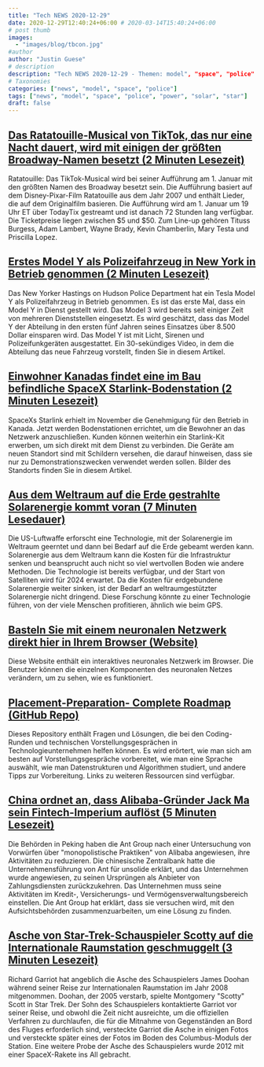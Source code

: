 ```yaml
---
title: "Tech NEWS 2020-12-29"
date: 2020-12-29T12:40:24+06:00 # 2020-03-14T15:40:24+06:00
# post thumb
images:
  - "images/blog/tbcon.jpg"
#author
author: "Justin Guese"
# description
description: "Tech NEWS 2020-12-29 - Themen: model", "space", "police"
# Taxonomies
categories: ["news", "model", "space", "police"]
tags: ["news", "model", "space", "police", "power", "solar", "star"]
draft: false
---
```


## [Das Ratatouille-Musical von TikTok, das nur eine Nacht dauert, wird mit einigen der größten Broadway-Namen besetzt (2 Minuten Lesezeit)](https://www.theverge.com/2020/12/28/22203490/ratatouille-tiktok-musical-tituss-burgess-adam-lambert-wayne-brady-pixar-disney/1/01000176ae2e2b64-6105343b-e3a5-4e44-9562-453ed87c6824-000000/x0mgRDnrrtvlwKxdeJw22UdAQjAVSSp-OytNKDFIToc=173)

 Ratatouille: Das TikTok-Musical wird bei seiner Aufführung am 1. Januar mit den größten Namen des Broadway besetzt sein. Die Aufführung basiert auf dem Disney-Pixar-Film Ratatouille aus dem Jahr 2007 und enthält Lieder, die auf dem Originalfilm basieren. Die Aufführung wird am 1. Januar um 19 Uhr ET über TodayTix gestreamt und ist danach 72 Stunden lang verfügbar. Die Ticketpreise liegen zwischen $5 und $50. Zum Line-up gehören Tituss Burgess, Adam Lambert, Wayne Brady, Kevin Chamberlin, Mary Testa und Priscilla Lopez.

## [Erstes Model Y als Polizeifahrzeug in New York in Betrieb genommen (2 Minuten Lesezeit)](https://interestingengineering.com/first-model-y-commissioned-as-police-vehicle-in-new-york/1/01000176ae2e2b64-6105343b-e3a5-4e44-9562-453ed87c6824-000000/soiXdLqLxBU3uMlCwDipxgMMK0eIojHje7EW3bHF8vg=173)

 Das New Yorker Hastings on Hudson Police Department hat ein Tesla Model Y als Polizeifahrzeug in Betrieb genommen. Es ist das erste Mal, dass ein Model Y in Dienst gestellt wird. Das Model 3 wird bereits seit einiger Zeit von mehreren Dienststellen eingesetzt. Es wird geschätzt, dass das Model Y der Abteilung in den ersten fünf Jahren seines Einsatzes über 8.500 Dollar einsparen wird. Das Model Y ist mit Licht, Sirenen und Polizeifunkgeräten ausgestattet. Ein 30-sekündiges Video, in dem die Abteilung das neue Fahrzeug vorstellt, finden Sie in diesem Artikel.

## [Einwohner Kanadas findet eine im Bau befindliche SpaceX Starlink-Bodenstation (2 Minuten Lesezeit)](https://www.tesmanian.com/blogs/tesmanian-blog/starlink-canada-station/1/01000176ae2e2b64-6105343b-e3a5-4e44-9562-453ed87c6824-000000/NI34sgxaTiZteMZpA5ZQ4qCTErJdEOGS8z5m4HoMFEQ=173)

 SpaceXs Starlink erhielt im November die Genehmigung für den Betrieb in Kanada. Jetzt werden Bodenstationen errichtet, um die Bewohner an das Netzwerk anzuschließen. Kunden können weiterhin ein Starlink-Kit erwerben, um sich direkt mit dem Dienst zu verbinden. Die Geräte am neuen Standort sind mit Schildern versehen, die darauf hinweisen, dass sie nur zu Demonstrationszwecken verwendet werden sollen. Bilder des Standorts finden Sie in diesem Artikel.

## [Aus dem Weltraum auf die Erde gestrahlte Solarenergie kommt voran (7 Minuten Lesedauer)](https://cleantechnica.com/2020/12/27/solar-power-beamed-down-to-earth-from-from-space-moves-forward//1/01000176ae2e2b64-6105343b-e3a5-4e44-9562-453ed87c6824-000000/Cmpp4dC4C6o7q-GY3FRtx_DP12ARKgw4JmQe7KnmqDo=173)

 Die US-Luftwaffe erforscht eine Technologie, mit der Solarenergie im Weltraum geerntet und dann bei Bedarf auf die Erde gebeamt werden kann. Solarenergie aus dem Weltraum kann die Kosten für die Infrastruktur senken und beansprucht auch nicht so viel wertvollen Boden wie andere Methoden. Die Technologie ist bereits verfügbar, und der Start von Satelliten wird für 2024 erwartet. Da die Kosten für erdgebundene Solarenergie weiter sinken, ist der Bedarf an weltraumgestützter Solarenergie nicht dringend. Diese Forschung könnte zu einer Technologie führen, von der viele Menschen profitieren, ähnlich wie beim GPS.

## [Basteln Sie mit einem neuronalen Netzwerk direkt hier in Ihrem Browser (Website)](https://playground.tensorflow.org/#activation=tanh®ularization=L2&batchSize=10&dataset=circle®Dataset=reg-plane&learningRate=1®ularizationRate=0&noise=20&networkShape=8,8,8,8,8,8&seed=0.22796&showTestData=false&discretize=true&percTrainData=50&x=true&y=true&xTimesY=true&xSquared=true&ySquared=true&cosX=false&sinX=true&cosY=false&sinY=true&collectStats=false&problem=classification&initZero=false&hideText=false/1/01000176ae2e2b64-6105343b-e3a5-4e44-9562-453ed87c6824-000000/xHglQAgSJruZJ7IqRoPBH5b9kovkQQaFAgCMS3lEl2Y=173)

 Diese Website enthält ein interaktives neuronales Netzwerk im Browser. Die Benutzer können die einzelnen Komponenten des neuronalen Netzes verändern, um zu sehen, wie es funktioniert.

## [Placement-Preparation- Complete Roadmap (GitHub Repo)](https://github.com/anushka23g/Complete-Placement-Preparation/1/01000176ae2e2b64-6105343b-e3a5-4e44-9562-453ed87c6824-000000/NHQHiLs-IdCjdVk677LhC-I9R3Pv63UXH_tzQ9x2vTI=173)

 Dieses Repository enthält Fragen und Lösungen, die bei den Coding-Runden und technischen Vorstellungsgesprächen in Technologieunternehmen helfen können. Es wird erörtert, wie man sich am besten auf Vorstellungsgespräche vorbereitet, wie man eine Sprache auswählt, wie man Datenstrukturen und Algorithmen studiert, und andere Tipps zur Vorbereitung. Links zu weiteren Ressourcen sind verfügbar.

## [China ordnet an, dass Alibaba-Gründer Jack Ma sein Fintech-Imperium auflöst (5 Minuten Lesezeit)](https://www.theguardian.com/business/2020/dec/28/china-orders-alibaba-founder-jack-ma-break-up-fintech-ant?CMP=Share_iOSApp_Other/1/01000176ae2e2b64-6105343b-e3a5-4e44-9562-453ed87c6824-000000/ZOeX0TYeeD1RDCL-Ju0sVmBGgh9WY1YgQ4-gNglU-Tg=173)

 Die Behörden in Peking haben die Ant Group nach einer Untersuchung von Vorwürfen über "monopolistische Praktiken" von Alibaba angewiesen, ihre Aktivitäten zu reduzieren. Die chinesische Zentralbank hatte die Unternehmensführung von Ant für unsolide erklärt, und das Unternehmen wurde angewiesen, zu seinen Ursprüngen als Anbieter von Zahlungsdiensten zurückzukehren. Das Unternehmen muss seine Aktivitäten im Kredit-, Versicherungs- und Vermögensverwaltungsbereich einstellen. Die Ant Group hat erklärt, dass sie versuchen wird, mit den Aufsichtsbehörden zusammenzuarbeiten, um eine Lösung zu finden.

## [Asche von Star-Trek-Schauspieler Scotty auf die Internationale Raumstation geschmuggelt (3 Minuten Lesezeit)](https://www.thetimes.co.uk/article/ashes-of-star-treks-scotty-smuggled-on-to-international-space-station-6lpgs05n6/1/01000176ae2e2b64-6105343b-e3a5-4e44-9562-453ed87c6824-000000/Il8QCA8xRaSKynjNZsJnY9-TWxslDqVzBnsVeyCx4EA=173)

 Richard Garriot hat angeblich die Asche des Schauspielers James Doohan während seiner Reise zur Internationalen Raumstation im Jahr 2008 mitgenommen. Doohan, der 2005 verstarb, spielte Montgomery "Scotty" Scott in Star Trek. Der Sohn des Schauspielers kontaktierte Garriot vor seiner Reise, und obwohl die Zeit nicht ausreichte, um die offiziellen Verfahren zu durchlaufen, die für die Mitnahme von Gegenständen an Bord des Fluges erforderlich sind, versteckte Garriot die Asche in einigen Fotos und versteckte später eines der Fotos im Boden des Columbus-Moduls der Station. Eine weitere Probe der Asche des Schauspielers wurde 2012 mit einer SpaceX-Rakete ins All gebracht.

